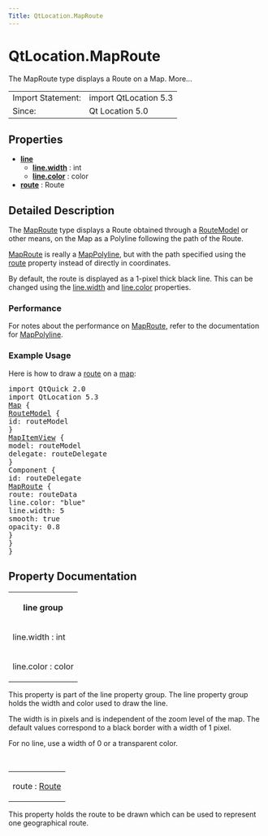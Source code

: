 ```yaml
---
Title: QtLocation.MapRoute
---
```


# QtLocation.MapRoute

<span class="subtitle"></span>
<!-- $$$MapRoute-brief -->
<p>The MapRoute type displays a Route on a Map. More...</p>
<!-- @@@MapRoute -->
<table class="alignedsummary">
<tr><td class="memItemLeft rightAlign topAlign"> Import Statement:</td><td class="memItemRight bottomAlign"> import QtLocation 5.3</td></tr><tr><td class="memItemLeft rightAlign topAlign"> Since:</td><td class="memItemRight bottomAlign">  Qt Location 5.0</td></tr></table><ul>
</ul>
<h2 id="properties">Properties</h2>
<ul>
<li class="fn"><b><b><a href="QtLocation.MapRoute.md#line-prop">line</a></b></b><ul>
<li class="fn"><b><b><a href="QtLocation.MapRoute.md#line.width-prop">line.width</a></b></b> : int</li>
<li class="fn"><b><b><a href="QtLocation.MapRoute.md#line.color-prop">line.color</a></b></b> : color</li>
</ul>
</li>
<li class="fn"><b><b><a href="QtLocation.MapRoute.md#route-prop">route</a></b></b> : Route</li>
</ul>
<!-- $$$MapRoute-description -->
<h2 id="details">Detailed Description</h2>
</p>
<p>The <a href="QtLocation.MapRoute.md">MapRoute</a> type displays a Route obtained through a <a href="QtLocation.RouteModel.md">RouteModel</a> or other means, on the Map as a Polyline following the path of the Route.</p>
<p><a href="QtLocation.MapRoute.md">MapRoute</a> is really a <a href="QtLocation.MapPolyline.md">MapPolyline</a>, but with the path specified using the <a href="QtLocation.MapRoute.md#route-prop">route</a> property instead of directly in coordinates.</p>
<p>By default, the route is displayed as a 1-pixel thick black line. This can be changed using the <a href="QtLocation.MapRoute.md#line.width-prop">line.width</a> and <a href="QtLocation.MapRoute.md#line.color-prop">line.color</a> properties.</p>
<h3 >Performance</h3>
<p>For notes about the performance on <a href="QtLocation.MapRoute.md">MapRoute</a>, refer to the documentation for <a href="QtLocation.MapPolyline.md">MapPolyline</a>.</p>
<h3 >Example Usage</h3>
<p>Here is how to draw a <a href="QtLocation.Route.md">route</a> on a <a href="QtLocation.Map.md">map</a>:</p>
<pre class="qml">import QtQuick 2.0
import QtLocation 5.3
<span class="type"><a href="QtLocation.Map.md">Map</a></span> {
<span class="type"><a href="QtLocation.RouteModel.md">RouteModel</a></span> {
<span class="name">id</span>: <span class="name">routeModel</span>
}
<span class="type"><a href="QtLocation.MapItemView.md">MapItemView</a></span> {
<span class="name">model</span>: <span class="name">routeModel</span>
<span class="name">delegate</span>: <span class="name">routeDelegate</span>
}
<span class="type">Component</span> {
<span class="name">id</span>: <span class="name">routeDelegate</span>
<span class="type"><a href="QtLocation.MapRoute.md">MapRoute</a></span> {
<span class="name">route</span>: <span class="name">routeData</span>
<span class="name">line</span>.color: <span class="string">&quot;blue&quot;</span>
<span class="name">line</span>.width: <span class="number">5</span>
<span class="name">smooth</span>: <span class="number">true</span>
<span class="name">opacity</span>: <span class="number">0.8</span>
}
}
}</pre>
<!-- @@@MapRoute -->
<h2>Property Documentation</h2>
<!-- $$$line -->
<table class="qmlname"><tr valign="top" id="line-prop"><th class="centerAlign"><p><b>line group</b></p></th></tr><tr valign="top" id="line.width-prop"><td class="tblQmlPropNode"><p><span class="name">line.width</span> : <span class="type">int</span></p></td></tr><tr valign="top" id="line.color-prop"><td class="tblQmlPropNode"><p><span class="name">line.color</span> : <span class="type">color</span></p></td></tr></table><p>This property is part of the line property group. The line property group holds the width and color used to draw the line.</p>
<p>The width is in pixels and is independent of the zoom level of the map. The default values correspond to a black border with a width of 1 pixel.</p>
<p>For no line, use a width of 0 or a transparent color.</p>
<!-- @@@line -->
<br/>
<!-- $$$route -->
<table class="qmlname"><tr valign="top" id="route-prop"><td class="tblQmlPropNode"><p><span class="name">route</span> : <span class="type"><a href="QtLocation.Route.md">Route</a></span></p></td></tr></table><p>This property holds the route to be drawn which can be used to represent one geographical route.</p>
<!-- @@@route -->
<br/>

